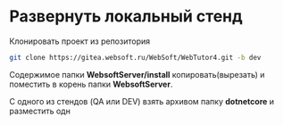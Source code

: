 # Развернуть локальный стенд

Клонировать проект из репозитория 
```bash
git clone https://gitea.websoft.ru/WebSoft/WebTutor4.git -b dev
```

Содержимое папки **WebsoftServer/install** копировать(вырезать) и поместить в корень папки  **WebsoftServer**.

С одного из стендов (QA или DEV) взять архивом папку **dotnetcore** и разместить одн